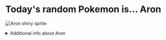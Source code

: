 # Today's random Pokemon is... Aron

![Aron shiny sprite](https://raw.githubusercontent.com/PokeAPI/sprites/master/sprites/pokemon/shiny/304.png)

<details>
<summary>Additional info about Aron</summary>

| srpite type | image |
|------|------|
| back_default | ![Aron back_default sprite](https://raw.githubusercontent.com/PokeAPI/sprites/master/sprites/pokemon/back/304.png) |
| back_shiny | ![Aron back_shiny sprite](https://raw.githubusercontent.com/PokeAPI/sprites/master/sprites/pokemon/back/shiny/304.png) |
| front_default | ![Aron front_default sprite](https://raw.githubusercontent.com/PokeAPI/sprites/master/sprites/pokemon/304.png) | </details>